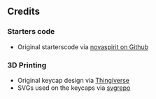 ## Credits

### Starters code
- Original starterscode via [novaspirit on Github](https://github.com/novaspirit/PiPicoMacroKeys)

### 3D Printing
- Original keycap design via [Thingiverse](https://www.thingiverse.com/thing:468651)
- SVGs used on the keycaps via [svgrepo](https://www.svgrepo.com/)